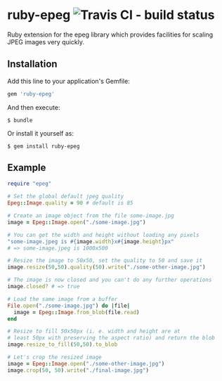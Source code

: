 # ruby-epeg ![Travis CI - build status](https://travis-ci.org/nelsond/ruby-epeg.svg?branch=master)

Ruby extension for the epeg library which provides facilities for scaling JPEG images very quickly.

## Installation

Add this line to your application's Gemfile:

```ruby
gem 'ruby-epeg'
```

And then execute:

    $ bundle

Or install it yourself as:

    $ gem install ruby-epeg

## Example

```ruby
require "epeg"

# Set the global default jpeg quality
Epeg::Image.quality = 90 # default is 85

# Create an image object from the file some-image.jpg
image = Epeg::Image.open("./some-image.jpg")

# You can get the width and height without loading any pixels
"some-image.jpeg is #{image.width}x#{image.height}px"
# => some-image.jpeg is 1000x500

# Resize the image to 50x50, set the quality to 50 and save it
image.resize(50,50).quality(50).write("./some-other-image.jpg")

# The image is now closed and you can't do any further operations
image.closed? # => true

# Load the same image from a buffer
File.open("./some-image.jpg") do |file|
  image = Epeg::Image.from_blob(file.read)
end

# Resize to fill 50x50px (i. e. width and height are at
# least 50px with preserving the aspect ratio) and return the blob
image.resize_to_fill(50,50).to_blob

# Let's crop the resized image
image = Epeg::Image.open("./some-other-image.jpg")
image.crop(50, 50).write("./final-image.jpg")
```
